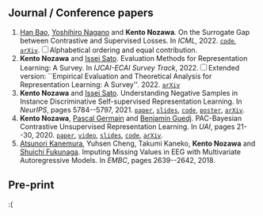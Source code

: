 ## Journal / Conference papers

1. [Han Bao](https://hermite.jp/), [Yoshihiro Nagano](http://ganow.me/) and __Kento Nozawa__. On the Surrogate Gap between Contrastive and Supervised Losses. In _ICML_, 2022. [`code`](https://github.com/nzw0301/gap-contrastive-and-supervised-losses), [`arXiv`](https://arxiv.org/abs/2110.02501).<label for="sn-1" class="sidenote-toggle sidenote-number"></label><input type="checkbox" id="sn-1" class="sidenote-toggle" /><span class="sidenote">Alphabetical ordering and equal contribution.</span>
1. __Kento Nozawa__ and [Issei Sato](https://www.ml.is.s.u-tokyo.ac.jp/issei-sato-en). Evaluation Methods for Representation Learning: A Survey. In _IJCAI-ECAI Survey Track_, 2022.<label for="sn-1" class="sidenote-toggle sidenote-number"></label><input type="checkbox" id="sn-1" class="sidenote-toggle" /><span class="sidenote">Extended version: ``Empirical Evaluation and Theoretical Analysis for Representation Learning: A Survey''. 2022. [`arXiv`](https://arxiv.org/abs/2204.08226)</span>
1. __Kento Nozawa__ and [Issei Sato](https://www.ml.is.s.u-tokyo.ac.jp/issei-sato-en). Understanding Negative Samples in Instance Discriminative Self-supervised Representation Learning. In _NeurIPS_, pages 5784--5797, 2021. [`paper`](https://openreview.net/forum?id=pZ5X_svdPQ), [`slides`](https://speakerdeck.com/nzw0301/understanding-negative-samples-in-instance-discriminative-self-supervised-representation-learning), [`code`](https://github.com/nzw0301/Understanding-Negative-Samples), [`poster`](https://drive.google.com/file/d/1uGDY2YrneNF2bFgjh1yMlDeUpVk1GQRL/view?usp=sharing), [`arXiv`](https://arxiv.org/abs/2102.06866).
1. __Kento Nozawa__, [Pascal Germain](http://www.pascalgermain.info/) and [Benjamin Guedj](https://bguedj.github.io/). PAC-Bayesian Contrastive Unsupervised Representation Learning. In _UAI_, pages 21--30, 2020. [`paper`](https://proceedings.mlr.press/v124/nozawa20a.html), [`video`](https://youtu.be/s-PrWBoakw0), [`slides`](assets/pdf/uai2020.pdf), [`code`](http://github.com/nzw0301/pb-contrastive), [`arXiv`](https://arxiv.org/abs/1910.04464).
1. [Atsunori Kanemura](https://sites.google.com/site/atsukan82/), Yuhsen Cheng, Takumi Kaneko, __Kento Nozawa__ and [Shuichi Fukunaga](https://sites.google.com/site/shuichifukunaga/home_e). Imputing Missing Values in EEG with Multivariate Autoregressive Models. In _EMBC_, pages 2639--2642, 2018.

## Pre-print

:(
